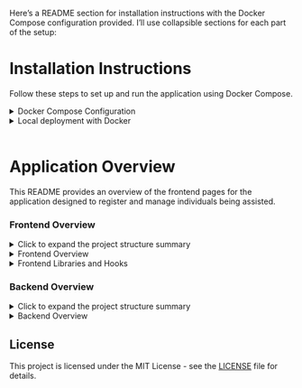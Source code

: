 Here’s a README section for installation instructions with the Docker Compose configuration provided. I’ll use collapsible sections for each part of the setup:

# Installation Instructions

Follow these steps to set up and run the application using Docker Compose.

<details>
<summary>Docker Compose Configuration</summary>

```yml
version: '3.9'
services:
  frontend:
    build: ./frontend
    container_name: app_frontend
    ports:
      - 3000:3000
    depends_on:
      backend:
        condition: service_healthy
    # Os `healthcheck` devem garantir que a aplicação
    # está operacional, antes de liberar o container
    environment:
      - REACT_APP_LOCALHOST=http://localhost:3001
    healthcheck:
      test: ["CMD", "lsof", "-t", "-i:3000"]
      timeout: "10s"
      retries: 5
  backend:
    build: ./backend
    container_name: app_backend
    ports:
      - 3001:3001
    depends_on:
      postgres:
        condition: service_healthy
    environment:
      - PORT=3001
      - DB_USER=postgres
      - DB_PASS=123456
      - DB_HOST=postgres
      - DB_NAME=COMPAIXAO_AQUECE
      - DB_PORT=5432
    healthcheck:
      test: ["CMD", "lsof", "-t", "-i:3001"]
      timeout: "10s"
      retries: 5
  postgres:
      container_name: postgres_container
      image: postgres
      environment:
        POSTGRES_USER: ${POSTGRES_USER:-postgres}
        POSTGRES_PASSWORD: ${POSTGRES_PASSWORD:-123456}
        PGDATA: /data/postgres
      healthcheck:
        test: ["CMD", "pg_isready", "-U", "postgres"]
        timeout: "10s"
        retries: 5
      volumes:
        - postgres:/data/postgres
      ports:
        - 3002:5432
      restart: unless-stopped

volumes:
  postgres:
```

</details>

<details>

## Steps to Install and Run

<summary>Local deployment with Docker</summary>

1. **Clone the Repository**

   ```
   git clone <repository-url>
   cd <repository-directory>
   git checkout showcase-project
   ```

2. **Build and Start the Services**

   Run the following command to build the Docker images and start the containers:

   ```
   docker-compose up -d
   ```

3. **Verify Service Status**

   Ensure all services are up and running by checking the logs or accessing the application through your browser:

   - Frontend: [http://localhost:3000](http://localhost:3000)
   - Backend: [http://localhost:3001](http://localhost:3001)
   - PostgreSQL: Accessible internally by the backend service

4. **Stopping and Removing Containers**

   To stop and remove all containers, networks, and volumes, use:

   ```
   docker-compose down -v
   ```

## Additional Information

- The `frontend` service depends on the `backend`, which in turn depends on `postgres`. Health checks ensure that each service is operational before allowing dependent services to start.
- The `postgres` service uses a named volume for persistent data storage.

Feel free to open issues or contribute improvements as needed.
</details>
<br>

# Application Overview

This README provides an overview of the frontend pages for the application designed to register and manage individuals being assisted.

### **Frontend Overview**

<details><summary>Click to expand the project structure summary</summary>

- **Configuration & Environment**:
  - `.dockerignore`, `.gitignore`: Configuration files for Docker and Git.
  - **`Dockerfile`**: Docker setup file.
  - **`get_files_structure.sh`**: Shell script to generate the project structure.
  - **`package-lock.json`**, **`package.json`**: Node.js package management files.
  - **`README.md`**: Documentation file for the project.

- **Public Directory**:
  - **`public/`**: Public assets and configuration files.
    - `favicon.ico`, `index.html`, `logo192.png`, `logo512.png`, `manifest.json`, `robots.txt`.

- **Source Code**:
  - **`src/`**: Main source code directory.
    - **`.env`**: Environment variables for the frontend.
    - **`App.css`**, **`App.js`**, **`App.test.js`**: Main application files.
    - **`components/`**: React components for the application.
      - `AssistedForms.jsx`, `AssistedInfo.jsx`, `AssistedUpdate.jsx`, `backup.js`, `Header.jsx`.
    - **`hooks/`**: Custom React hooks.
      - `useFetchAllAssisted.js`, `useTodayAssisteds.js`.
    - **`index.css`**, **`index.js`**: Entry point and global styles.
    - **`logo.svg`**: Logo file.
    - **`reportWebVitals.js`**: Web Vitals report script.
    - **`services/`**: Context and service files.
      - `AssistedContext.js`, `defaultState.js`, `requests.js`.
    - **`setupTests.js`**: Test setup file.
    - **`styles/`**: CSS stylesheets for various components.
      - `AssistedForms.css`, `Formulary.css`, `Header.css`, `PersonCard.css`.

- **Project Structure**:
  - **`project_structure.txt`**: A text file that lists the structure of the project.

</details>

<details>
<summary>Frontend Overview</summary>

## Frontend Overview

The frontend of the application is designed to facilitate the registration and management of individuals who are being assisted. It includes two main pages:

### 1. Register Page

The **Register Page** allows users to enter details about a person being assisted. The form includes the following fields:

- **ID**: Automatically assigned unique identifier.
- **Name**: Full name of the person.
- **Assisted Number**: Bracelet mark number (to help identify the person).
- **Born Age**: Birthdate in DD/MM/YYYY format.
- **Born City**: City of birth.
- **Born State**: State of birth.
- **Job Profession**: Current or previous job profession.
- **Gender**: Options are Male, Female, or Other (to be specified in comments if needed).
- **Shoes Number**: Shoe size.
- **Legs Number**: Measurement for clothing fitting.
- **Shirt Number**: Shirt size.
- **CPF**: Brazilian individual taxpayer registry number.
- **Sleep Over**: Boolean indicating if the person will sleep at a shelter.
- **Living State**: Current living situation (e.g., street, shelter).
- **Prayer**: Field for entering a prayer, which will be stored in the comments' `prayer` field.

### 2. Associated Page

The **Associated Page** displays a list of all registered individuals with their details. This page retrieves and displays information in the following format:

- **ID**: Unique identifier.
- **Name**: Full name.
- **Assisted Number**: Bracelet mark number.
- **Born Age**: Birthdate.
- **Born City**: City of birth.
- **Born State**: State of birth.
- **Job Profession**: Job information.
- **Gender**: Gender (Male, Female, Other).
- **Shoes Number**: Shoe size.
- **Legs Number**: Clothing measurement.
- **Shirt Number**: Shirt size.
- **CPF**: CPF number.
- **Sleep Over**: Boolean indicating sleep-in status.
- **Living State**: Current living condition.
- **Created At / Updated At**: Timestamps.
- **Comments**: Includes a `prayer` field from the comments' `prayer` field.

The frontend should be user-friendly and include validation to ensure all required fields are correctly filled out before submission. The design should also ensure that the display of information is clear and accessible for all users.

</details>

<details>
<summary>Frontend Libraries and Hooks</summary>

## Frontend Libraries and Hooks

### Libraries Used

1. **React**: The primary library for building user interfaces.
   - **`useEffect`**: React hook used for side effects, such as fetching data when the component mounts.

2. **React Router**: Used for handling routing in the application.
   - **`Router`**: Component that provides the routing context for the app.
   - **`Routes`**: Component that contains all the route definitions.
   - **`Route`**: Defines a path and the component to render when the path matches.

### Custom Hooks

1. **`useAllAssisted`**: A custom hook that likely manages state and provides functions for fetching and updating all assisted records.
   - **`update`**: State or function to trigger updates.
   - **`assisteds`**: State holding the list of all assisted individuals.
   - **`fetchAssisted`**: Function to fetch all assisted individuals.
   - **`setUpdate`**: Function to update the state related to assisted individuals.

2. **`useTodayAssisteds`**: A custom hook for managing state and fetching today's assisted records.
   - **`updateToday`**: State or function for updates related to today's records.
   - **`assistedsToday`**: State holding the list of assisted individuals for today.
   - **`fetchAssistedToday`**: Function to fetch today's assisted individuals.
   - **`setUpdateToday`**: Function to update the state related to today's records.

### Context

- **`AssistedContext`**: React context used to provide and consume state and functions across components related to assisted individuals.

### Components

1. **`Header`**: Component that likely contains the navigation or header content.
2. **`AssistedForms`**: Component for the form to register or manage assisted individuals.
3. **`AssistedInfo`**: Component for displaying information about all assisted individuals.
4. **`AssistedUpdate`**: Component for updating the details of a specific assisted individual.

</details>

### **Backend Overview**

<details><summary>Click to expand the project structure summary</summary>

- **Configuration & Environment**:
  - `.dockerignore`, `.env`, `.eslintrc.js`, `.gitignore`, `.sequelizerc`: Configuration files for Docker, environment variables, ESLint, Git, and Sequelize.

- **Build & Deployment**:
  - **`Dockerfile`**: Docker setup file.
  - **`dist/`**: Compiled or built files for deployment (`server.js`).
  - **`tsconfig.json`**: TypeScript configuration file.
  - **`get_files_structure.sh`**, **`tsc_eval.sh`**: Shell scripts for various tasks.

- **Source Code**:
  - **`src/`**: Main source code directory.
    - **`app.ts`**: Main application file.
    - **`controller/`**: Handles request logic.
      - **`assisted/`, `comentary/`, `inventory/`, `relationalInventory/`**: Subdirectories for handling different functionalities.
    - **`database/`**: Database configurations, models, migrations, and seeders.
      - **`config/`**: Configuration settings for the database.
      - **`models/`**: ORM models.
      - **`migrations/`**, **`seeders/`**: For database schema migrations and data seeding.
    - **`interfaces/`**: TypeScript interfaces.
    - **`middleware/`**: Middleware logic for the application.
    - **`routes/`**: Route definitions for different endpoints.
    - **`service/`**: Business logic services.
      - **`assisted/`, `comentary/`, `inventory/`, `relationalInventory/`, `users/`**: Each folder corresponds to different parts of the application.
    - **`server.ts`**: Server configuration and startup.

- **Public Directory**:
  - **`public/`**: Publicly accessible files and JavaScript source maps.
  - **`project_structure.txt`**: A text file that lists the structure of the project.

</details>

<details>
<summary>Backend Overview</summary>

## Routes

### Assisted Routes

- **Register a New Assisted**
  - **POST** `/assisted/register`
  - **Description**: Registers a new person in need.

- **Get All Assisted**
  - **GET** `/assisted/getall`
  - **Description**: Retrieves a list of all registered people.

- **Update Assisted Information**
  - **POST** `/assisted/update`
  - **Description**: Updates the information of a registered person.

### Comentary Routes

- **Create New Comentary**
  - **POST** `/assisted/comentary/register`
  - **Description**: Creates a new commentary related to a person.

- **Get All Comentaries for a Person**
  - **GET** `/assisted/comentary/:id`
  - **Description**: Retrieves all commentaries for a specific person by ID.

- **Update Comentary**
  - **POST** `/assisted/comentary/update`
  - **Description**: Updates a specific commentary.

### Inventory Routes (Future Use)

- **Register New Inventory**
  - **POST** `/inventory/register`
  - **Description**: Registers a new inventory item. Validation and creation handled.

- **Get All Inventory Items**
  - **GET** `/inventory/getall`
  - **Description**: Retrieves a list of all inventory items.

- **Update Inventory Item**
  - **GET** `/inventory/update`
  - **Description**: Updates an inventory item. Validation and update handled.

### Relational Inventory Routes (Future Use)

- **Create New Relational Inventory**
  - **POST** `/inventory/relational/create`
  - **Description**: Creates a new relational inventory item. Validation and creation handled.

- **Get All Relational Inventory Items**
  - **GET** `/inventory/relational/getall`
  - **Description**: Retrieves a list of all relational inventory items.

- **Update Relational Inventory Item**
  - **POST** `/inventory/relational/update`
  - **Description**: Updates a relational inventory item. Validation and update handled.

## Summary

The backend provides routes for managing people in need (assisted), their associated commentaries, and future functionality for handling inventory and relational inventory items. The routes cover creation, retrieval, and updating operations for these entities. The frontend routes currently focus on the basic CRUD operations for assisted persons and commentaries, with additional routes planned for inventory management.


<details>
<summary>Joi Schema Overview</summary>

## Joi Schema Overview

### Example Schema

Joi is used to validate the structure and types of data. For instance:

```typescript
import Joi from 'joi';
import ERROR_MESSAGES from '../ErrorMessages';
import { StatusCodes } from 'http-status-codes';

export default class ExampleSchema {

  public static defaultSchema = Joi.object({
    assistedNumber: Joi.number().min(1).required().messages({
      'any.required': `${StatusCodes.BAD_REQUEST}|${ERROR_MESSAGES.ASSISTED_ID_MISSING}`,
      'number.min': `${StatusCodes.BAD_REQUEST}|${ERROR_MESSAGES.ASSISTED_ID_MISSING}`,
    }),
    name: Joi.string().min(1).required().messages({
      'any.required': `${StatusCodes.BAD_REQUEST}|${ERROR_MESSAGES.ASSISTED_NAME_MISSING}`,
      'string.min': `${StatusCodes.BAD_REQUEST}|${ERROR_MESSAGES.ASSISTED_NAME_MISSING}`,
    }),
    // Other fields...
  });
}
```

### Error Messages

Error messages are standardized for consistency:

```typescript
const ERROR_MESSAGES = {
  ASSISTED_ID_MISSING: 'Numero de pulseira não informada',
  ASSISTED_NAME_MISSING: 'Nome do assistenciado não informada',
  // Other messages...
};
```

</details>

</details>


## License

This project is licensed under the MIT License - see the [LICENSE](LICENSE) file for details.